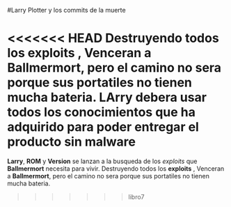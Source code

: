 #Larry Plotter y los commits de la muerte

<<<<<<< HEAD
Destruyendo todos los **exploits** , Venceran a **Ballmermort**, pero el camino no sera porque sus portatiles no tienen mucha bateria.
**LArry** debera usar todos los conocimientos que ha adquirido para poder entregar el producto sin malware
=======

**Larry**, **ROM** y **Version** se lanzan a la busqueda de los *exploits* que **Ballmermort** necesita para vivir.
Destruyendo todos los **exploits** , Venceran a **Ballmermort**, pero el camino no sera porque sus portatiles no tienen mucha bateria.
>>>>>>> libro7

